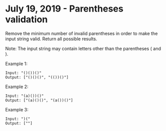 # July 19, 2019 - Parentheses validation

Remove the minimum number of invalid parentheses in order to make the input 
string valid. Return all possible results.

Note: The input string may contain letters other than the parentheses ( and ).

Example 1:
```
Input: "()())()"
Output: ["()()()", "(())()"]
```

Example 2:
```
Input: "(a)())()"
Output: ["(a)()()", "(a())()"]
```

Example 3:
```
Input: ")("
Output: [""]
```